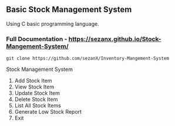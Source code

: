## Basic Stock Management System
Using C basic programming language.

### Full Documentation - https://sezanx.github.io/Stock-Mangement-System/

`git clone https://github.com/sezanX/Inventory-Mangement-System`

<!--# How To work-
<strong>Add items:</strong> Allow users to input item details (name, quantity, price). <br>
<strong>View items:</strong> Display a list of all items and their details.<br>
<strong>Update items:</strong> Modify item details (quantity, price).<br>
<strong>Delete items:</strong> Remove items from the inventory.-->

Stock Management System
1. Add Stock Item
2. View Stock Item
3. Update Stock Item
4. Delete Stock Item
5. List All Stock Items
6. Generate Low Stock Report
7. Exit
